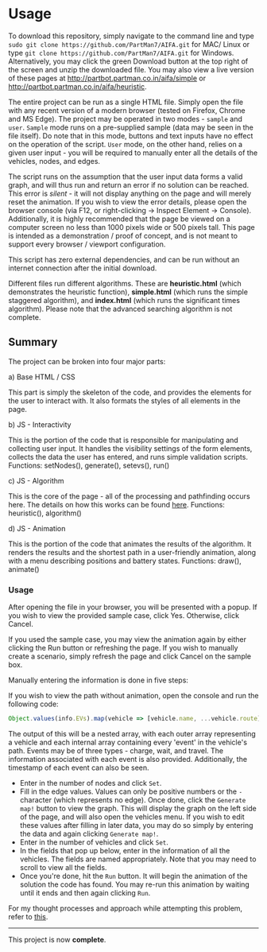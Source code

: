 
# Usage

To download this repository, simply navigate to the command line and type `sudo git clone https://github.com/PartMan7/AIFA.git` for MAC/ Linux or type `git clone https://github.com/PartMan7/AIFA.git` for Windows. Alternatively, you may click the green Download button at the top right of the screen and unzip the downloaded file. You may also view a live version of these pages at http://partbot.partman.co.in/aifa/simple or http://partbot.partman.co.in/aifa/heuristic.

The entire project can be run as a single HTML file. Simply open the file with any recent version of a modern browser (tested on Firefox, Chrome and MS Edge).
The project may be operated in two modes - `sample` and `user`. `Sample` mode runs on a pre-supplied sample (data may be seen in the file itself). Do note that in this mode, buttons and text inputs have no effect on the operation of the script. `User` mode, on the other hand, relies on a given user input - you will be required to manually enter all the details of the vehicles, nodes, and edges.

The script runs on the assumption that the user input data forms a valid graph, and will thus run and return an error if no solution can be reached. This error is _silent_ - it will not display anything on the page and will merely reset the animation. If you wish to view the error details, please open the browser console (via F12, or right-clicking -> Inspect Element -> Console). Additionally, it is highly recommended that the page be viewed on a computer screen no less than 1000 pixels wide or 500 pixels tall. This page is intended as a demonstration / proof of concept, and is not meant to support every browser / viewport configuration.

This script has zero external dependencies, and can be run without an internet connection after the initial download.

Different files run different algorithms. These are **heuristic.html** (which demonstrates the heuristic function), **simple.html** (which runs the simple staggered algorithm), and **index.html** (which runs the significant times algorithm). Please note that the advanced searching algorithm is not complete.

## Summary

The project can be broken into four major parts:

a) Base HTML / CSS

This part is simply the skeleton of the code, and provides the elements for the user to interact with. It also formats the styles of all elements in the page.

b) JS - Interactivity

This is the portion of the code that is responsible for manipulating and collecting user input. It handles the visibility settings of the form elements, collects the data the user has entered, and runs simple validation scripts. Functions: setNodes(), generate(), setevs(), run()

c) JS - Algorithm

This is the core of the page - all of the processing and pathfinding occurs here. The details on how this works can be found [here](ALGORITHMS.md). Functions: heuristic(), algorithm()

d) JS - Animation

This is the portion of the code that animates the results of the algorithm. It renders the results and the shortest path in a user-friendly animation, along with a menu describing positions and battery states. Functions: draw(), animate()

### Usage

After opening the file in your browser, you will be presented with a popup. If you wish to view the provided sample case, click Yes. Otherwise, click Cancel.

If you used the sample case, you may view the animation again by either clicking the Run button or refreshing the page. If you wish to manually create a scenario, simply refresh the page and click Cancel on the sample box.

Manually entering the information is done in five steps:


If you wish to view the path without animation, open the console and run the following code: 
```js
Object.values(info.EVs).map(vehicle => [vehicle.name, ...vehicle.route]);
```

The output of this will be a nested array, with each outer array representing a vehicle and each internal array containing every 'event' in the vehicle's path. Events may be of three types - charge, wait, and travel. The information associated with each event is also provided. Additionally, the timestamp of each event can also be seen.

- Enter in the number of nodes and click `Set`.
- Fill in the edge values. Values can only be positive numbers or the `-` character (which represents no edge). Once done, click the `Generate map!` button to view the graph. This will display the graph on the left side of the page, and will also open the vehicles menu. If you wish to edit these values after filling in later data, you may do so simply by entering the data and again clicking `Generate map!`.
- Enter in the number of vehicles and click `Set`.
- In the fields that pop up below, enter in the information of all the vehicles. The fields are named appropriately. Note that you may need to scroll to view all the fields.
- Once you're done, hit the `Run` button. It will begin the animation of the solution the code has found. You may re-run this animation by waiting until it ends and then again clicking `Run`.


For my thought processes and approach while attempting this problem, refer to [this](THOUGHTS.md).

___


This project is now **complete**.
